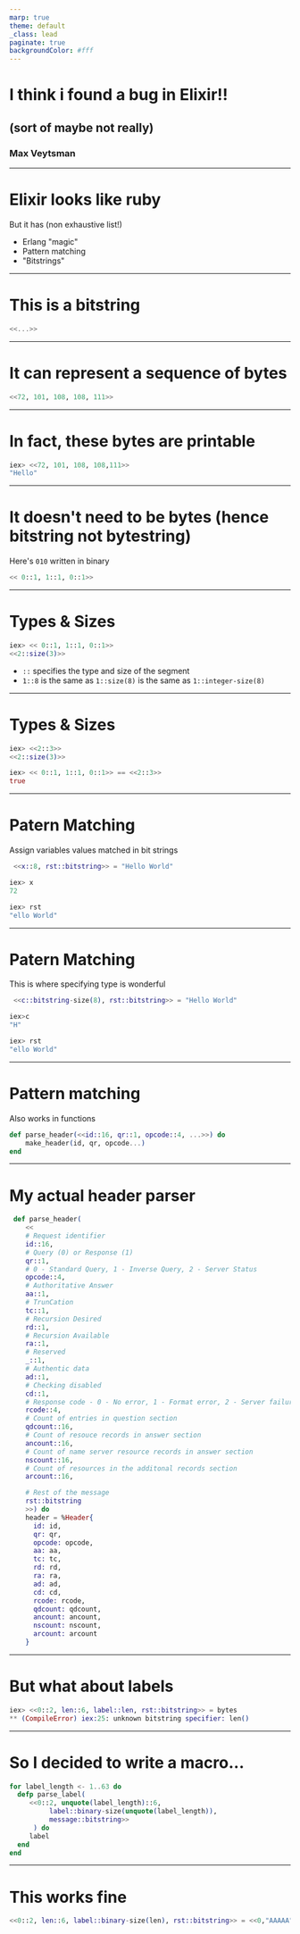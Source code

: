 ```yaml
---
marp: true
theme: default
_class: lead
paginate: true
backgroundColor: #fff
---
```


# I think i found a bug in Elixir!!
## (sort of maybe not really)
### Max Veytsman

---

# Elixir looks like ruby

But it has (non exhaustive list!)
- Erlang "magic"
- Pattern matching
- "Bitstrings"

---

# This is a bitstring

```elixir
<<...>>
```

---

# It can represent a sequence of bytes

```elixir
<<72, 101, 108, 108, 111>>
```

--- 

# In fact, these bytes are printable

```elixir
iex> <<72, 101, 108, 108,111>>
"Hello"
```
---

# It doesn't need to be bytes (hence bitstring not bytestring)

Here's `010` written in binary
```elixir
<< 0::1, 1::1, 0::1>>
```

---

# Types & Sizes

```elixir
iex> << 0::1, 1::1, 0::1>>
<<2::size(3)>>
```

- `::` specifies the type and size of the segment
- `1::8` is the same as `1::size(8)` is the same as `1::integer-size(8)`
---

# Types & Sizes

```elixir
iex> <<2::3>>
<<2::size(3)>>

iex> << 0::1, 1::1, 0::1>> == <<2::3>>
true
```

---

# Patern Matching

Assign variables values matched in bit strings

```elixir
 <<x::8, rst::bitstring>> = "Hello World"

iex> x
72

iex> rst
"ello World"
```

--- 


# Patern Matching

This is where specifying type is wonderful

```elixir
 <<c::bitstring-size(8), rst::bitstring>> = "Hello World"

iex>c
"H"

iex> rst
"ello World"
```

---

# Pattern matching
Also works in functions

```elixir
def parse_header(<<id::16, qr::1, opcode::4, ...>>) do
    make_header(id, qr, opcode...)
end
```

--- 

# My actual header parser

```elixir
 def parse_header(
    <<
    # Request identifier
    id::16,
    # Query (0) or Response (1)
    qr::1,
    # 0 - Standard Query, 1 - Inverse Query, 2 - Server Status
    opcode::4,
    # Authoritative Answer
    aa::1,
    # TrunCation
    tc::1,
    # Recursion Desired
    rd::1,
    # Recursion Available
    ra::1,
    # Reserved
    _::1,
    # Authentic data
    ad::1,
    # Checking disabled
    cd::1,
    # Response code - 0 - No error, 1 - Format error, 2 - Server failure, 3 - Name error, 4 - Not implemented, 5 - Refused (policy reasons)
    rcode::4,
    # Count of entries in question section
    qdcount::16,
    # Count of resouce records in answer section
    ancount::16,
    # Count of name server resource records in answer section
    nscount::16,
    # Count of resources in the additonal records section
    arcount::16,

    # Rest of the message
    rst::bitstring
    >>) do
    header = %Header{
      id: id,
      qr: qr,
      opcode: opcode,
      aa: aa,
      tc: tc,
      rd: rd,
      ra: ra,
      ad: ad,
      cd: cd,
      rcode: rcode,
      qdcount: qdcount,
      ancount: ancount,
      nscount: nscount,
      arcount: arcount
    }
```

---


# But what about labels

```elixir
iex> <<0::2, len::6, label::len, rst::bitstring>> = bytes
** (CompileError) iex:25: unknown bitstring specifier: len()
```

---

# So I decided to write a macro...

```elixir
for label_length <- 1..63 do
  defp parse_label(
     <<0::2, unquote(label_length)::6,
          label::binary-size(unquote(label_length)),
          message::bitstring>>
      ) do
     label
  end
end
```

---

# This works fine

```elixir
<<0::2, len::6, label::binary-size(len), rst::bitstring>> = <<0,"AAAAA">>
```